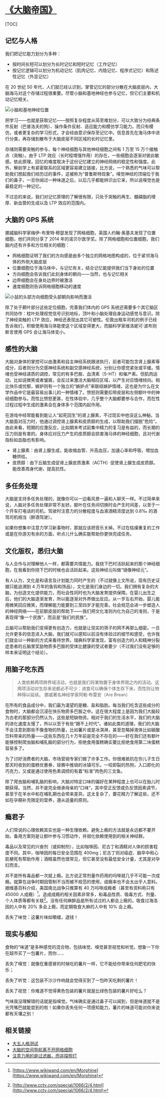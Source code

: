 # [《大脑帝国》](https://www.zhihu.com/pub/book/119612395)

[TOC]

## 记忆与人格

我们把记忆能力划分为多种：

* 按时间长短可以划分为长时记忆和短时记忆（工作记忆）
* 按记忆逻辑可以划分为机动记忆（肌肉记忆、内隐记忆、程序式记忆）和陈述性记忆（外显记忆）

在 20 世纪 50 年代，人们就已经认识到，掌管记忆的部分分散在大脑皮层内，大脑海马对这个存储过程很重要。尽管小脑和基地神经也参与记忆，但它们主要和机动记忆相关。

![小脑和基地神经位置](https://mgear-image.oss-cn-shanghai.aliyuncs.com/image/other/20211206201855.png?w=40)

把学习——也就是获取记忆——按照复杂程度从简至难划分，可以大致分为经典条件反射（巴普洛夫的狗）、操作条件反射、适应能力和模仿学习能力。而只有模仿，或者更复杂的学习形式，才会经由意识保存至记忆中。信息首先在海马体中进行分类，再存储到散布于大脑皮层不同区域的长时记忆里。

存储则需要突触的参与，每个神经细胞与其他神经细胞之间有 1 万至 15 万个接触点（突触）。由于 LTP 效应（长时程增强作用）的存在，一些细胞会逐渐对彼此敏感。依此原理，回忆的难度取决于这份记忆建立的神经网络的稳定性和强度。此外，解剖学上有紧密联系的区域更容易建立链接，比方说，一个熟悉的气味可以帮助我们想起我们经历过的事件，这被称为“普鲁斯特现象”。嗅觉神经的顶端位于我们的鼻子，一旦你闻过一种味道之后，以后几乎都能辨识出它来，所以说嗅觉也是最稳定的一种记忆。

不过总的来说，我们对记忆原理的了解很有限，只处于突触的再生、髓磷脂的增厚、新血管的生成以及 LTP 效应的范围内。

## 大脑的 GPS 系统

挪威脑科学家梅伊-布里特·穆瑟发现了网格细胞，英国人约翰·奥基夫发现了位置细胞，他们共同分享了 2014 年的诺贝尔医学奖。除了网格细胞和位置细胞，我们脑内还有许多和方位相关的细胞：

* 网格细胞证明了我们的方向感是由多个独立的网格地图构成的，位于紧邻海马体的外侧大脑皮层
* 位置细胞位于海马体中，与记忆有关，结合记忆能提供我们当下身处的位置
* 方向细胞会告诉我们此刻身体的朝向——当然，也与记忆相关
* 边界细胞会在身处边界时被激活
* 速度细胞则告诉网格细胞移动的速度

![小鼠的头部方向细胞受头部朝向影响而激活](https://mgear-image.oss-cn-shanghai.aliyuncs.com/image/other/20211206213922.png?w=70)

除了处于颞叶部分这些定位细胞，完善我们体内的 GPS 系统还需要多个其它脑区共同协作：枕叶处理视觉信号识别地标，顶叶和小脑处理自身运动感觉与意识。除了神经突触的 LTP 效应，神经还表现出其它可塑性。伦敦出租车司机的例子已经告诉我们，积极使用海马体能使这个区域变得更大，而脑科学家维洛妮可·波布则断言使用 GPS 会让海马体变小。

## 感性的大脑

大脑对身体的掌控可以由激素和自主神经系统跟进执行，前者可能包含肾上腺素等成分，后者则分为交感神经系统和副交感神经系统，分别让你感觉紧张或平缓。情绪也受神经递质的调控，常见的有多巴胺、血清素（5-HT）和催产素。但肌肉运动，比如说微笑或者皱眉，会反过来激活大脑相应区域，以产生对应情绪倾向。相比快乐或忧郁，嫉妒则有一个独立的“嫉妒点”来联结嫉妒情绪，这也是为什么在文学作品中它是最容易出事儿的一种情绪了。愤怒则需要扣带皮层和左侧额叶中的神经细胞参与。而性比愤怒更甚，在性体验中，几乎整个大脑都要参与合作，而在性过程过程中生成的激素会在身体多个范围内起作用。

在游戏中经常能看到能让人“起死回生”的肾上腺素，不过现实中他没这么神秘。当大脑面对压力时，他通过调控肾上腺素和皮质醇的生成，以帮助我们摆脱“危险”。由此来看，短期的应激反应，比如期末考试前集中精力的复习是有益的，而长期的压力则是有害的。身体应对压力产生的皮质醇会损害海马体的神经细胞，且对代谢指标如血脂也有影响。

* 肾上腺素：由肾上腺生成，能收缩血管、升高血压，加速心率和呼吸，增加血糖供给。
* 皮质醇：由下丘脑生成促肾上腺皮质激素（ACTH）促使肾上腺生成皮质醇。能改善周身代谢，提高抗性。

## 多任务处理

大脑是支持多任务处理的，就像你可以一边看风景一遍和人聊天一样。不过简单来说，人脑对多任务处理非常不友好。额叶在任务间切换时会产生时间差，以至于一个开车打电话的司机，驾驶时注意力的分散程度与血液酒精浓度达到 0.8‰ 的酒驾司机相当（醉酒驾驶）。

如果你想集中注意力学习新事物时，那就应该把音乐关掉。不过在枯燥重复的工作或是在你游刃有余的方面，听点儿什么确实能帮助你更快完成任务。

## 文化版权，悉归大脑

与人合作与对理解他人一样，都需要共情能力。我挠下巴时活跃起来的那个神经细胞，在我看到你挠下巴的时候也会活跃起来。这些神经元叫做“镜像神经元”。

有人认为，文化是和语言及计划能力同时产生的（不过就像上文所说，现有历史证据只能追溯到 4 万年的鱼钩和饰品），文化是我们身边的一切。我们拥有复杂的大脑，为创造文化提供能力，而社会性同时也为大脑发育提供保障。在婴儿出生之后，他们的大脑逐渐发育，所以能逐渐对外界做出反应。从一岁左右开始，婴儿能用微笑回应微笑，而理解能力能要到三至四岁才能完善。社会规范会进一步塑造人的神经网络——在前额皮层的帮助下——我们把文化准则内化为自己的准则，于是表现得“像一个民族”，而且是“我们的民族”。

丘脑可以帮助我们变得更有创造力，也就是让现实的筛子的网不再那么细密。一旦允许更多的信息进入大脑，我们就可以感知以前没有体验过的细节和感受，也许我们就会以一种新的方式来看待世界。瑞典科学家发现，富有创造力的人和精神分裂症患者的丘脑里奖励物质多巴胺的受体比健康的受试者要少（不过我们没有足够的样本来证明这个结论）。

## 用脑子吃东西

> 人类依赖两项跨界域活动，也就是我们将某物置于身体界限之内的活动。这两项活动对生存来说都必不可少：进食可以确保个体生存下来，而性则让物种得以延续。
> <name>挪威著名神经学家阿勒·布雷安（Are Brean）</name>

在所有的食品成分中，我们最为渴望的是糖、盐和脂肪。每当我们吃含这些成分的食物时，大脑都会沉浸在快乐物质多巴胺之中。这在很大程度上是因为我们大脑较为古老的那部分仍然认为，这些是短缺物资。相对于我们的生活水平，我们的大脑的进化速度太慢了，所以以至于有些“跟不上时代”。诸如此类的道理，我们的大脑不会注意到那些不像食物的热量，比如薯片或是冰淇淋，甚至忽略掉液体比如碳酸饮料带来的热量——这些东西在几十万年前是完全不存在的——好在我们还有额叶能够控制爬虫脑和哺乳脑的部分行为，拒绝食用蛋糕确实要比拒绝食用第二块蛋糕容易多了。

为了讨好消费者的大脑，市场营销专家们做了许多工作。你很难抵抗在你儿子生日那天时收到的蛋糕优惠券，球赛中推销的冰镇可乐，一咬即裂的热狗，入口即化的巧克力，又或是通过使用色素调控的有着“标准”肉色的三文鱼。

除了爬虫脑和哺乳脑的影响，大脑对特定口味的偏好在某种程度上也可以在胎儿时期获得。当然，并不是完全继承母亲的“口味”，其中受正反馈或负反馈因素调节，甚至于在羊水中和在哺乳期也会带来差异。这太复杂了，要花精力了解这些，还不如在孕期补充限定的营养，遵从适量的原则。

## 瘾君子

人们常说的心理依赖其实也是一种生理依赖。避免上瘾的方法就是永远都不要开始，备用方案则是让额叶参与习惯动作，并弱化依赖使用到的相关神经群。

毒品以及常见的兴奋剂（或抑制剂），比如咖啡因、尼古丁和酒精对人体的损害程度不同。其中，咖啡因的每日安全范围在 400mg；尼古丁则对癌症、脑卒中和心肌梗死有帮助作用；酒精虽然也很常见，但它甚至没有最低安全计量，尤其是对孕妇而言。

并不是所有毒品都一次就上瘾。比方说正常剂量作药用的吗啡就几乎不可能一次成瘾。就算在战争时期因管制不当而被不规范的使用，成瘾率也不会太出乎人意料。据维基百科介绍，美国南北战争只推算有 40 万吗啡成瘾者（甚至有资料称只有 45000 人成瘾）[^morphine-addict]。造成成瘾的相关因素非常多，和毒品性质、吸毒方式、剂量、个人体质等都有关联[^addict-type]。没有任何麻醉品是所有试过的人都会上瘾的。吸食过海洛因的人中有 20% 多会上瘾，而定期吸食大麻的人中有 10% 会上瘾。

丢失了味觉：这薯片味如嚼蜡，退钱！

[^morphine-addict]: [https://www.wikiwand.com/en/Morphine](https://www.wikiwand.com/en/Morphine)
[^addict-type]: [http://www.cctv.com/special/1066/2/4.html](http://www.cctv.com/special/1066/2/4.html)

## 现实与感知

食物的“味道”是多种感觉的混合物，包括味觉、嗅觉甚至视觉和听觉。想象一下你在超市买了一包薯片，而你…… 

丢失了嗅觉：就像在重感冒的时候吃的薯片一样，它不能给你带来任何肥宅的快乐；

丢失了听觉：这包装不沙沙作响就会觉得买到了一包昨天吃剩的薯片！

丢失了视觉：你难道不觉得黄色包装的薯片就是比绿色包装的薯片好吃么？

气味我没理解错的话就是指嗅觉。气味确实是通过鼻子可以闻到，但是味道就不是光凭嘴巴就能尝到的啦！如果你丢失任何一项感知能力，薯片的味道可能对你来说都有天壤之别！

## 相关链接

* [大五人格测试](https://zhuanlan.zhihu.com/p/150865482)
* [大脑的空间导航离不开网格细胞](https://zhuanlan.zhihu.com/p/148015451)
* [注意力用的是过滤器，而非探照灯](https://zhuanlan.zhihu.com/p/88781237)